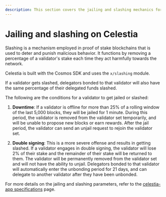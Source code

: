 ```yaml
---
description: This section covers the jailing and slashing mechanics for validators in Celestia.
---
```


# Jailing and slashing on Celestia

Slashing is a mechanism employed in proof of stake blockchains
that is used to deter and punish malicious behavior.
It functions by removing a percentage of a validator's stake
each time they act harmfully towards the network.

Celestia is built with the Cosmos SDK and uses the `x/slashing` module.

If a validator gets slashed, delegators bonded to that validator will also
have the same percentage of their delegated funds slashed.

The following are the conditions for a validator to get jailed or slashed:

1. **Downtime**: If a validator is offline for more than 25% of a rolling window
   of the last 5,000 blocks, they will be jailed for 1 minute.
   During this period, the validator is removed from the validator set
   temporarily, and will be unable to propose new blocks or earn rewards.
   After the jail period, the validator can send an unjail request to
   rejoin the validator set.

2. **Double signing**: This is a more severe offense and results in getting slashed.
   If a validator engages in double signing, the validator
   will lose 2% of their stake and the remainder of their stake
   will be returned to them. The validator will be permanently removed
   from the validator set and will not have the ability to unjail.
   Delegators bonded to that validator will automatically enter the unbonding
   period for 21 days, and can delegate to another validator after
   they have been unbonded.

For more details on the jailing and slashing parameters, refer to the
[celestia-app specifications](https://celestiaorg.github.io/celestia-app/parameters.html)
page.

